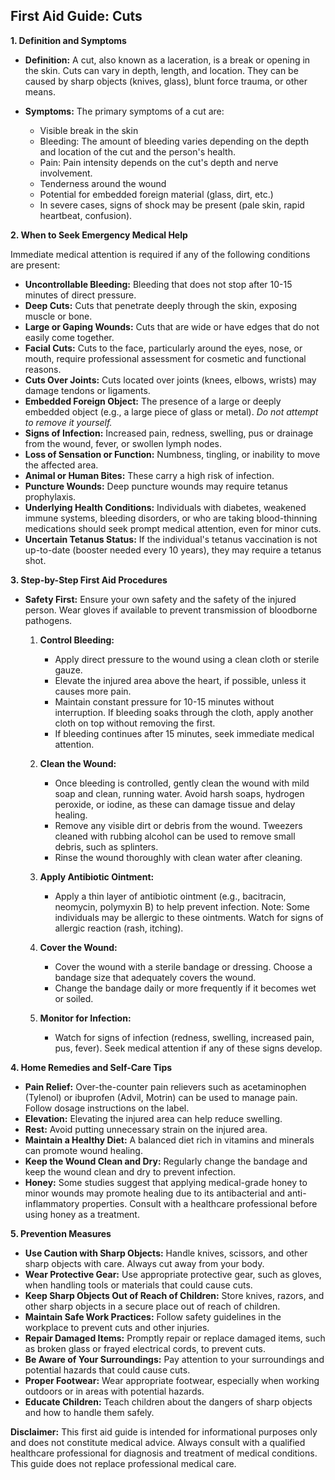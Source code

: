 ## First Aid Guide: Cuts

**1. Definition and Symptoms**

*   **Definition:** A cut, also known as a laceration, is a break or opening in the skin. Cuts can vary in depth, length, and location. They can be caused by sharp objects (knives, glass), blunt force trauma, or other means.

*   **Symptoms:** The primary symptoms of a cut are:
    *   Visible break in the skin
    *   Bleeding: The amount of bleeding varies depending on the depth and location of the cut and the person's health.
    *   Pain: Pain intensity depends on the cut's depth and nerve involvement.
    *   Tenderness around the wound
    *   Potential for embedded foreign material (glass, dirt, etc.)
    *   In severe cases, signs of shock may be present (pale skin, rapid heartbeat, confusion).

**2. When to Seek Emergency Medical Help**

Immediate medical attention is required if any of the following conditions are present:

*   **Uncontrollable Bleeding:** Bleeding that does not stop after 10-15 minutes of direct pressure.
*   **Deep Cuts:** Cuts that penetrate deeply through the skin, exposing muscle or bone.
*   **Large or Gaping Wounds:** Cuts that are wide or have edges that do not easily come together.
*   **Facial Cuts:** Cuts to the face, particularly around the eyes, nose, or mouth, require professional assessment for cosmetic and functional reasons.
*   **Cuts Over Joints:** Cuts located over joints (knees, elbows, wrists) may damage tendons or ligaments.
*   **Embedded Foreign Object:** The presence of a large or deeply embedded object (e.g., a large piece of glass or metal). *Do not attempt to remove it yourself.*
*   **Signs of Infection:** Increased pain, redness, swelling, pus or drainage from the wound, fever, or swollen lymph nodes.
*   **Loss of Sensation or Function:** Numbness, tingling, or inability to move the affected area.
*   **Animal or Human Bites:** These carry a high risk of infection.
*   **Puncture Wounds:** Deep puncture wounds may require tetanus prophylaxis.
*   **Underlying Health Conditions:** Individuals with diabetes, weakened immune systems, bleeding disorders, or who are taking blood-thinning medications should seek prompt medical attention, even for minor cuts.
*   **Uncertain Tetanus Status:** If the individual's tetanus vaccination is not up-to-date (booster needed every 10 years), they may require a tetanus shot.

**3. Step-by-Step First Aid Procedures**

*   **Safety First:** Ensure your own safety and the safety of the injured person. Wear gloves if available to prevent transmission of bloodborne pathogens.

    1.  **Control Bleeding:**
        *   Apply direct pressure to the wound using a clean cloth or sterile gauze.
        *   Elevate the injured area above the heart, if possible, unless it causes more pain.
        *   Maintain constant pressure for 10-15 minutes without interruption. If bleeding soaks through the cloth, apply another cloth on top without removing the first.
        *   If bleeding continues after 15 minutes, seek immediate medical attention.

    2.  **Clean the Wound:**
        *   Once bleeding is controlled, gently clean the wound with mild soap and clean, running water. Avoid harsh soaps, hydrogen peroxide, or iodine, as these can damage tissue and delay healing.
        *   Remove any visible dirt or debris from the wound. Tweezers cleaned with rubbing alcohol can be used to remove small debris, such as splinters.
        *   Rinse the wound thoroughly with clean water after cleaning.

    3.  **Apply Antibiotic Ointment:**
        *   Apply a thin layer of antibiotic ointment (e.g., bacitracin, neomycin, polymyxin B) to help prevent infection. Note: Some individuals may be allergic to these ointments. Watch for signs of allergic reaction (rash, itching).

    4.  **Cover the Wound:**
        *   Cover the wound with a sterile bandage or dressing. Choose a bandage size that adequately covers the wound.
        *   Change the bandage daily or more frequently if it becomes wet or soiled.

    5.  **Monitor for Infection:**
        *   Watch for signs of infection (redness, swelling, increased pain, pus, fever). Seek medical attention if any of these signs develop.

**4. Home Remedies and Self-Care Tips**

*   **Pain Relief:** Over-the-counter pain relievers such as acetaminophen (Tylenol) or ibuprofen (Advil, Motrin) can be used to manage pain. Follow dosage instructions on the label.
*   **Elevation:** Elevating the injured area can help reduce swelling.
*   **Rest:** Avoid putting unnecessary strain on the injured area.
*   **Maintain a Healthy Diet:** A balanced diet rich in vitamins and minerals can promote wound healing.
*   **Keep the Wound Clean and Dry:** Regularly change the bandage and keep the wound clean and dry to prevent infection.
*   **Honey:** Some studies suggest that applying medical-grade honey to minor wounds may promote healing due to its antibacterial and anti-inflammatory properties. Consult with a healthcare professional before using honey as a treatment.

**5. Prevention Measures**

*   **Use Caution with Sharp Objects:** Handle knives, scissors, and other sharp objects with care. Always cut away from your body.
*   **Wear Protective Gear:** Use appropriate protective gear, such as gloves, when handling tools or materials that could cause cuts.
*   **Keep Sharp Objects Out of Reach of Children:** Store knives, razors, and other sharp objects in a secure place out of reach of children.
*   **Maintain Safe Work Practices:** Follow safety guidelines in the workplace to prevent cuts and other injuries.
*   **Repair Damaged Items:** Promptly repair or replace damaged items, such as broken glass or frayed electrical cords, to prevent cuts.
*   **Be Aware of Your Surroundings:** Pay attention to your surroundings and potential hazards that could cause cuts.
*   **Proper Footwear:** Wear appropriate footwear, especially when working outdoors or in areas with potential hazards.
*   **Educate Children:** Teach children about the dangers of sharp objects and how to handle them safely.

**Disclaimer:** This first aid guide is intended for informational purposes only and does not constitute medical advice. Always consult with a qualified healthcare professional for diagnosis and treatment of medical conditions. This guide does not replace professional medical care.

